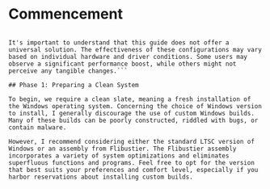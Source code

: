 # Commencement

```**Disclaimer**: Please note that all configurations and settings detailed in this guide are to be executed at your own risk. I bear no responsibility for any potential damage to your computer, its components, or any stress caused by following or not following the instructions. Be cautious, thoughtful, and informed when making changes to your system.

It's important to understand that this guide does not offer a universal solution. The effectiveness of these configurations may vary based on individual hardware and driver conditions. Some users may observe a significant performance boost, while others might not perceive any tangible changes.```

## Phase 1: Preparing a Clean System

To begin, we require a clean slate, meaning a fresh installation of the Windows operating system. Concerning the choice of Windows version to install, I generally discourage the use of custom Windows builds. Many of these builds can be poorly constructed, riddled with bugs, or contain malware.

However, I recommend considering either the standard LTSC version of Windows or an assembly from Flibustier. The Flibustier assembly incorporates a variety of system optimizations and eliminates superfluous functions and programs. Feel free to opt for the version that best suits your preferences and comfort level, especially if you harbor reservations about installing custom builds.
